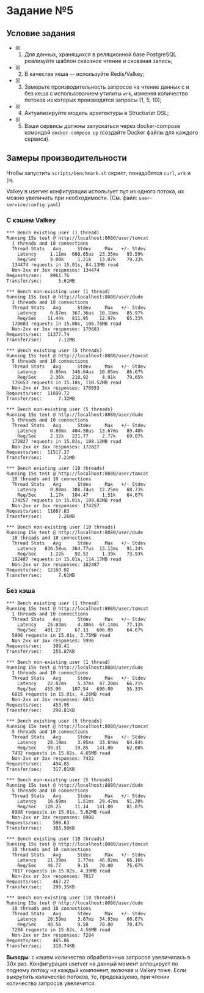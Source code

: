 # Задание №5

## Условие задания
- [x] 1. Для данных, хранящихся в реляционной базе PostgreSQL реализуйте шаблон
сквозное чтение и сковзная запись;
- [x] 2. В качестве кеша -- используйте Redis/Valkey;
- [x] 3. Замерьте производительность запросов на чтение данных с и без кеша с
использованием утилиты `wrk`, изменяя количество потоков из которых
производятся запросы (1, 5, 10);
- [x] 4. Актуализируйте модель архитектуры в Structurizr DSL;
- [x] 5. Ваши сервисы должны запускаться через docker-compose командой
`docker-compose up` (создайте Docker файлы для каждого сервиса).

## Замеры производительности

Чтобы запустить `scripts/benchmark.sh` скрипт, понадобятся `curl`, `wrk` и `jq`.

Valkey в userver конфигурации использует пул из одного потока, их
можно увеличить при необходимости. (См. файл: `user-service/config.yaml`)

### С кэшем Valkey

```
*** Bench existing user (1 thread)
Running 15s test @ http://localhost:8080/user/tomcat
  1 threads and 10 connections
  Thread Stats   Avg      Stdev     Max   +/- Stdev
    Latency     1.11ms  680.65us  23.35ms   93.59%
    Req/Sec     9.00k     1.21k   13.07k    79.33%
  134474 requests in 15.01s, 84.13MB read
  Non-2xx or 3xx responses: 134474
Requests/sec:   8961.76
Transfer/sec:      5.61MB

*** Bench non-existing user (1 thread)
Running 15s test @ http://localhost:8080/user/dude
  1 threads and 10 connections
  Thread Stats   Avg      Stdev     Max   +/- Stdev
    Latency     0.87ms  367.36us  10.18ms   85.97%
    Req/Sec    11.44k   811.95    12.97k    65.33%
  170683 requests in 15.00s, 106.78MB read
  Non-2xx or 3xx responses: 170683
Requests/sec:  11377.74
Transfer/sec:      7.12MB

*** Bench existing user (5 threads)
Running 15s test @ http://localhost:8080/user/tomcat
  5 threads and 10 connections
  Thread Stats   Avg      Stdev     Max   +/- Stdev
    Latency     0.86ms  346.64us  10.05ms   86.67%
    Req/Sec     2.36k   210.92     4.91k    79.65%
  176653 requests in 15.10s, 110.52MB read
  Non-2xx or 3xx responses: 176653
Requests/sec:  11699.72
Transfer/sec:      7.32MB

*** Bench non-existing user (5 threads)
Running 15s test @ http://localhost:8080/user/dude
  5 threads and 10 connections
  Thread Stats   Avg      Stdev     Max   +/- Stdev
    Latency     0.88ms  404.50us  13.67ms   89.40%
    Req/Sec     2.32k   221.77     2.77k    69.07%
  172827 requests in 15.01s, 108.12MB read
  Non-2xx or 3xx responses: 172827
Requests/sec:  11517.37
Transfer/sec:      7.21MB

*** Bench existing user (10 threads)
Running 15s test @ http://localhost:8080/user/tomcat
  10 threads and 10 connections
  Thread Stats   Avg      Stdev     Max   +/- Stdev
    Latency     0.88ms  388.74us  12.25ms   88.73%
    Req/Sec     1.17k   104.47     1.51k    64.67%
  174257 requests in 15.01s, 109.02MB read
  Non-2xx or 3xx responses: 174257
Requests/sec:  11607.83
Transfer/sec:      7.26MB

*** Bench non-existing user (10 threads)
Running 15s test @ http://localhost:8080/user/dude
  10 threads and 10 connections
  Thread Stats   Avg      Stdev     Max   +/- Stdev
    Latency   836.58us  364.77us  13.13ms   91.34%
    Req/Sec     1.22k    92.52     1.39k    73.93%
  182487 requests in 15.01s, 114.17MB read
  Non-2xx or 3xx responses: 182487
Requests/sec:  12160.02
Transfer/sec:      7.61MB
```

### Без кэша

```
*** Bench existing user (1 thread)
Running 15s test @ http://localhost:8080/user/tomcat
  1 threads and 10 connections
  Thread Stats   Avg      Stdev     Max   +/- Stdev
    Latency    25.03ms    4.30ms  67.14ms   77.13%
    Req/Sec   401.27     67.13   606.00     64.67%
  5996 requests in 15.01s, 3.75MB read
  Non-2xx or 3xx responses: 5996
Requests/sec:    399.41
Transfer/sec:    255.87KB

*** Bench non-existing user (1 thread)
Running 15s test @ http://localhost:8080/user/dude
  1 threads and 10 connections
  Thread Stats   Avg      Stdev     Max   +/- Stdev
    Latency    22.02ms    5.37ms  47.20ms   66.21%
    Req/Sec   455.96    107.54   696.00     55.33%
  6815 requests in 15.01s, 4.26MB read
  Non-2xx or 3xx responses: 6815
Requests/sec:    453.95
Transfer/sec:    290.81KB

*** Bench existing user (5 threads)
Running 15s test @ http://localhost:8080/user/tomcat
  5 threads and 10 connections
  Thread Stats   Avg      Stdev     Max   +/- Stdev
    Latency    20.19ms    3.95ms  33.64ms   64.84%
    Req/Sec    99.31     19.85   141.00     62.00%
  7432 requests in 15.02s, 4.65MB read
  Non-2xx or 3xx responses: 7432
Requests/sec:    494.85
Transfer/sec:    317.01KB

*** Bench non-existing user (5 threads)
Running 15s test @ http://localhost:8080/user/dude
  5 threads and 10 connections
  Thread Stats   Avg      Stdev     Max   +/- Stdev
    Latency    16.69ms    1.51ms  29.47ms   91.20%
    Req/Sec   120.25     11.14   141.00     81.07%
  8988 requests in 15.01s, 5.62MB read
  Non-2xx or 3xx responses: 8988
Requests/sec:    598.63
Transfer/sec:    383.50KB

*** Bench existing user (10 threads)
Running 15s test @ http://localhost:8080/user/tomcat
  10 threads and 10 connections
  Thread Stats   Avg      Stdev     Max   +/- Stdev
    Latency    21.38ms    3.77ms  46.02ms   66.16%
    Req/Sec    46.77      9.15    70.00     75.67%
  7017 requests in 15.02s, 4.39MB read
  Non-2xx or 3xx responses: 7017
Requests/sec:    467.27
Transfer/sec:    299.35KB

*** Bench non-existing user (10 threads)
Running 15s test @ http://localhost:8080/user/dude
  10 threads and 10 connections
  Thread Stats   Avg      Stdev     Max   +/- Stdev
    Latency    20.59ms    3.67ms  34.93ms   60.67%
    Req/Sec    48.56      9.58    70.00     70.47%
  7284 requests in 15.02s, 4.56MB read
  Non-2xx or 3xx responses: 7284
Requests/sec:    485.06
Transfer/sec:    310.74KB
```

**Выводы**: с кэшем количество обработанных запросов увеличилась в 30x раз.
Конфигурация userver на данный момент аллоцирует по подному потоку на каждый
компонент, включая и Valkey тоже. Если выкрутить количество потоков, то,
предсказуемо, при чтении количество запросов увеличится.
